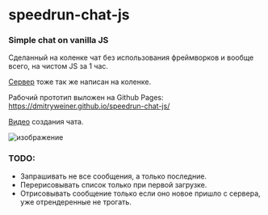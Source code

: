 # speedrun-chat-js
### Simple chat on vanilla JS
Сделанный на коленке чат без использования фреймворков и вообще всего, на чистом
JS за 1 час. 

[Сервер](https://github.com/dmitryweiner/speedrun-chat-server-js/) тоже так же написан на коленке.

Рабочий прототип выложен на Github Pages: https://dmitryweiner.github.io/speedrun-chat-js/ 

[Видео](https://www.youtube.com/watch?v=oQIPUa6ySRE) создания чата.

![изображение](https://user-images.githubusercontent.com/6175334/172544958-d310065a-5c54-42a4-9c69-7d4fc5e1b4f2.png)

### TODO:
* Запрашивать не все сообщения, а только последние.
* Перерисовывать список только при первой загрузке.
* Отрисовывать сообщение только если оно новое пришло с сервера, уже отрендеренные не трогать.